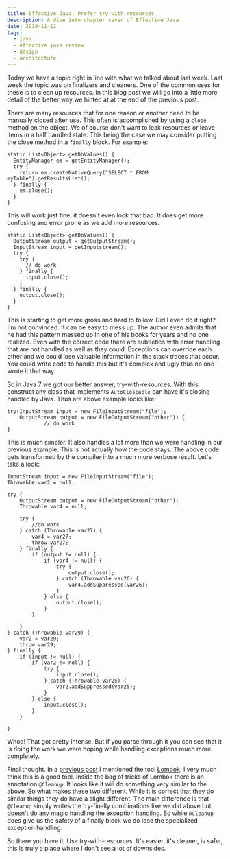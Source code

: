 ```yaml
---
title: Effective Java! Prefer try-with-resources
description: A dive into chapter seven of Effective Java
date: 2019-11-12
tags:
  - java
  - effective java review
  - design
  - architecture
---
```


Today we have a topic right in line with what we talked about last week. Last week the topic was on finalizers and cleaners. One of the common uses for these is to clean up resources. In this blog post we will go into a little more detail of the better way we hinted at at the end of the previous post. 

There are many resources that for one reason or another need to be manually closed after use. This often is accomplished by using a `close` method on the object. We of course don't want to leak resources or leave items in a half handled state. This being the case we may consider putting the close method in a `finally` block. For example:
```
static List<Object> getDbValues() {
  EntityManager em = getEntityManager();
  try {
    return em.createNativeQuery("SELECT * FROM myTable").getResultsList();
  } finally {
    em.close();
  }
}
```

This will work just fine, it doesn't even look that bad. It does get more confusing and error prone as we add more resources. 

```
static List<Object> getDbValues() {
  OutputStream output = getOutputStream();
  InputStream input = getInputstream();
  try {
    try {
      // do work
    } finally {
      input.close();
    }
  } finally {
    output.close();
  }
}
```

This is starting to get more gross and hard to follow. Did I even do it right? I'm not convinced. It can be easy to mess up. The author even admits that he had this pattern messed up in one of his books for years and no one realized. Even with the correct code there are subtleties with error handling that are not handled as well as they could. Exceptions can override each other and we could lose valuable information in the stack traces that occur. You could write code to handle this but it's complex and ugly thus no one wrote it that way. 

So in Java 7 we got our better answer, try-with-resources. With this construct any class that implements `AutoCloseable` can have it's closing handled by Java. Thus are above example looks like:
```
try(InputStream input = new FileInputStream("file");
    OutputStream output = new FileOutputStream("other")) {
            // do work
}
```

This is much simpler. It also handles a lot more than we were handling in our previous example. This is not actually how the code stays. The above code gets transformed by the compiler into a much more verbose result. Let's take a look:

```
InputStream input = new FileInputStream("file");
Throwable var2 = null;

try {
    OutputStream output = new FileOutputStream("other");
    Throwable var4 = null;

    try {
        //do work
    } catch (Throwable var27) {
        var4 = var27;
        throw var27;
    } finally {
        if (output != null) {
            if (var4 != null) {
                try {
                    output.close();
                } catch (Throwable var26) {
                    var4.addSuppressed(var26);
                }
            } else {
                output.close();
            }
        }

    }
} catch (Throwable var29) {
    var2 = var29;
    throw var29;
} finally {
    if (input != null) {
        if (var2 != null) {
            try {
                input.close();
            } catch (Throwable var25) {
                var2.addSuppressed(var25);
            }
        } else {
            input.close();
        }
    }

}
```

Whoa! That got pretty intense. But if you parse through it you can see that it is doing the work we were hoping while handling exceptions much more completely. 

Final thought. In a [previous post](https://dev.to/kylec32/effective-java-tuesday-the-builder-pattern-2k5f) I mentioned the tool [Lombok](https://projectlombok.org/). I very much think this is a good tool. Inside the bag of tricks of Lombok there is an annotation `@Cleanup`. It looks like it will do something very similar to the above. So what makes these two different. While it is correct that they do similar things they do have a slight different. The main difference is that `@Cleanup` simply writes the try-finally combinations like we did above but doesn't do any magic handling the exception handling. So while `@Cleanup` does give us the safety of a finally block we do lose the specialized exception handling. 

So there you have it. Use try-with-resources. It's easier, it's cleaner, is safer, this is truly a place where I don't see a lot of downsides. 